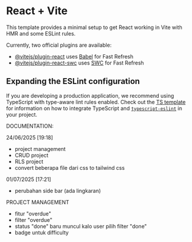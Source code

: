 # React + Vite

This template provides a minimal setup to get React working in Vite with HMR and some ESLint rules.

Currently, two official plugins are available:

- [@vitejs/plugin-react](https://github.com/vitejs/vite-plugin-react/blob/main/packages/plugin-react) uses [Babel](https://babeljs.io/) for Fast Refresh
- [@vitejs/plugin-react-swc](https://github.com/vitejs/vite-plugin-react/blob/main/packages/plugin-react-swc) uses [SWC](https://swc.rs/) for Fast Refresh

## Expanding the ESLint configuration

If you are developing a production application, we recommend using TypeScript with type-aware lint rules enabled. Check out the [TS template](https://github.com/vitejs/vite/tree/main/packages/create-vite/template-react-ts) for information on how to integrate TypeScript and [`typescript-eslint`](https://typescript-eslint.io) in your project.


DOCUMENTATION:

24/06/2025 [19:18]
- project management 
- CRUD project
- RLS project
- convert beberapa file dari css to tailwind css

01/07/2025 [17:21]
- perubahan side bar (ada lingkaran)

PROJECT MANAGEMENT
- fitur "overdue"
- filter "overdue"
- status "done" baru muncul kalo user pilih filter "done"
- badge untuk difficulty